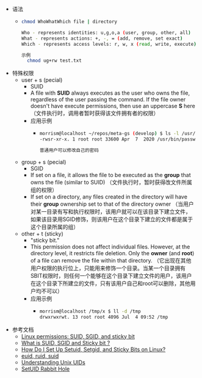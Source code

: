 - 语法
	- ```bash
	  chmod WhoWhatWhich file | directory
	  
	  Who - represents identities: u,g,o,a (user, group, other, all)
	  What - represents actions: +, -, = (add, remove, set exact)
	  Which - represents access levels: r, w, x (read, write, execute)
	  
	  示例
	  	chmod ug+rw test.txt
	  ```
- 特殊权限
	- user + s (pecial)
		- SUID
		- A file with **SUID** always executes as the user who owns the file, regardless of the user passing the command. If the file owner doesn't have execute permissions, then use an uppercase **S** here（文件执行时，调用者暂时获得该文件拥有者的权限）
		- 应用示例
			- ```bash
			  morrism@localhost ~/repos/meta-gs (develop) $ ls -l /usr/bin/passwd
			  -rwsr-xr-x. 1 root root 33600 Apr  7  2020 /usr/bin/passwd
			  
			  普通用户可以修改自己的密码
			  ```
	- group + s (pecial)
		- SGID
		- If set on a file, it allows the file to be executed as the **group** that owns the file (similar to SUID) （文件执行时，暂时获得改文件所属组的权限）
		- If set on a directory, any files created in the directory will have their **group** ownership set to that of the directory owner （当用户对某一目录有写和执行权限时，该用户就可以在该目录下建立文件，如果该目录用SGID修饰，则该用户在这个目录下建立的文件都是属于这个目录所属的组）
	- other + t (sticky)
		- "sticky bit."
		- This permission does not affect individual files. However, at the directory level, it restricts file deletion. Only the **owner** (and **root**) of a file can remove the file within that directory. （它出现在其他用户权限的执行位上，只能用来修饰一个目录。当某一个目录拥有SBIT权限时，则任何一个能够在这个目录下建立文件的用户，该用户在这个目录下所建立的文件，只有该用户自己和root可以删除，其他用户均不可以）
		- 应用示例
			- ```bash
			  morrism@localhost /tmp/x $ ll -d /tmp
			  drwxrwxrwt. 13 root root 4096 Jul  4 09:52 /tmp
			  ```
- 参考文档
	- [Linux permissions: SUID, SGID, and sticky bit](https://www.redhat.com/sysadmin/suid-sgid-sticky-bit)
	- [What is SUID, SGID and Sticky bit ?](https://www.thegeekdiary.com/what-is-suid-sgid-and-sticky-bit/)
	- [How Do I Set Up Setuid, Setgid, and Sticky Bits on Linux?](https://www.liquidweb.com/kb/how-do-i-set-up-setuid-setgid-and-sticky-bits-on-linux/)
	- [euid, ruid, suid](https://book.hacktricks.xyz/linux-hardening/privilege-escalation/euid-ruid-suid)
	- [Understanding Unix UIDs](https://dtrugman.medium.com/unraveling-the-unix-uid-conundrum-fbd5b13004fd)
	- [SetUID Rabbit Hole](https://0xdf.gitlab.io/2022/05/31/setuid-rabbithole.html)
